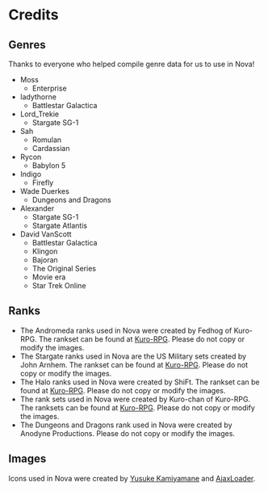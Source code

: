 # Credits

## Genres

Thanks to everyone who helped compile genre data for us to use in Nova!

* Moss
	* Enterprise
* ladythorne
	* Battlestar Galactica
* Lord_Trekie
	* Stargate SG-1
* Sah
	* Romulan
	* Cardassian
* Rycon
	* Babylon 5
* Indigo
	* Firefly
* Wade Duerkes
	* Dungeons and Dragons
* Alexander
	* Stargate SG-1
	* Stargate Atlantis
* David VanScott
	* Battlestar Galactica
	* Klingon
	* Bajoran
	* The Original Series
	* Movie era
	* Star Trek Online

## Ranks

* The Andromeda ranks used in Nova were created by Fedhog of Kuro-RPG. The rankset can be found at [Kuro-RPG](http://kuro-rpg.net). Please do not copy or modify the images.
* The Stargate ranks used in Nova are the US Military sets created by John Arnhem. The rankset can be found at [Kuro-RPG](http://kuro-rpg.net). Please do not copy or modify the images.
* The Halo ranks used in Nova were created by ShiFt. The rankset can be found at [Kuro-RPG](http://kuro-rpg.net). Please do not copy or modify the images.
* The rank sets used in Nova were created by Kuro-chan of Kuro-RPG. The ranksets can be found at [Kuro-RPG](http://kuro-rpg.net). Please do not copy or modify the images.
* The Dungeons and Dragons rank used in Nova were created by Anodyne Productions. Please do not copy or modify the images.

## Images

Icons used in Nova were created by [Yusuke Kamiyamane](http://pinvoke.com) and [AjaxLoader](http://ajaxloader.info).